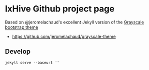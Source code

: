 
lxHive Github project page
==========================

Based on @jeromelachaud's excellent Jekyll version of the [Grayscale bootstrap theme ](http://ironsummitmedia.github.io/startbootstrap-grayscale/)

* https://github.com/jeromelachaud/grayscale-theme

Develop
-------

```
jekyll serve --baseurl ''
```
